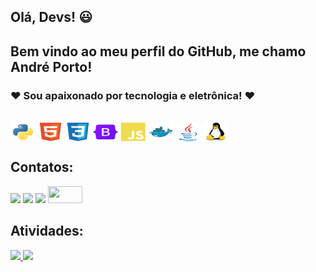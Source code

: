 ## Olá, Devs! :smiley:
## Bem vindo ao meu perfil do GitHub, me chamo André Porto!
### :heart: Sou apaixonado por tecnologia e eletrônica! :heart:

<div style="display: inline_block"><br>
  <img align="center" alt="Andre-Python" height="30" width="40" src="https://raw.githubusercontent.com/devicons/devicon/master/icons/python/python-original.svg">
  <img align="center" alt="Andre-HTML" height="30" width="40" src="https://raw.githubusercontent.com/devicons/devicon/master/icons/html5/html5-original.svg">
  <img align="center" alt="Andre-CSS" height="30" width="40" src="https://raw.githubusercontent.com/devicons/devicon/master/icons/css3/css3-original.svg">
  <img align="center" alt="Andre-bootstrap" height="30" width="40" src="https://raw.githubusercontent.com/devicons/devicon/master/icons/bootstrap/bootstrap-original.svg">
  <img align="center" alt="Andre-Js" height="30" width="40" src="https://raw.githubusercontent.com/devicons/devicon/master/icons/javascript/javascript-plain.svg">
  <img align="center" alt="Andre-Docker" height="30" width="40" src="https://raw.githubusercontent.com/devicons/devicon/master/icons/docker/docker-original.svg">
  <img align="center" alt="Andre-Java" height="30" width="40" src="https://raw.githubusercontent.com/devicons/devicon/master/icons/java/java-original.svg">
  <img align="center" alt="Andre-Linux" height="30" width="40" src="https://raw.githubusercontent.com/devicons/devicon/master/icons/linux/linux-original.svg">
</div>
  
  ## Contatos:
 
<div> 
  <a href="https://www.youtube.com/channel/UCvezsvw7863OVTyldaRQ6YQ" target="_blank"><img src="https://img.shields.io/badge/YouTube-FF0000?style=for-the-badge&logo=youtube&logoColor=white" target="_blank"></a>
  <a href = "mailto:andreportol@gmail.com"><img src="https://img.shields.io/badge/-Gmail-%23333?style=for-the-badge&logo=gmail&logoColor=white" target="_blank"></a>
  <a href="https://www.linkedin.com/in/andre-luzardo-porto-04a6832b5/" target="_blank"><img src="https://img.shields.io/badge/-LinkedIn-%230077B5?style=for-the-badge&logo=linkedin&logoColor=white" target="_blank"></a>  
  <a href="https://www.andreportol.com.br" target="_blank"><img height="27" width="55" src="https://img.shields.io/badge/SITE-aa" target="_blank"></a>
</div>

## Atividades:

<div>
<a href="https://github.com/andreportol">
<img loading="lazy" height="180em" src="https://github-readme-stats.vercel.app/api/top-langs/?username=andreportol&layout=compact&langs_count=7&theme=dracula"/>
<img loading="lazy" height="180em" src="https://github-readme-stats.vercel.app/api?username=andreportol&show_icons=true&theme=dracula&include_all_commits=true&count_private=true"/>
</div>

